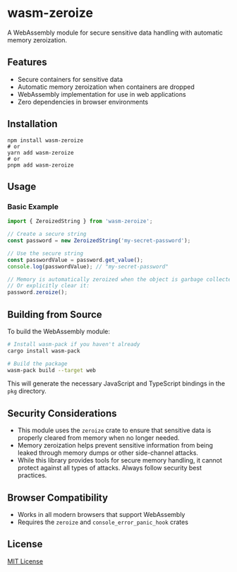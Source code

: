 # wasm-zeroize

A WebAssembly module for secure sensitive data handling with automatic memory zeroization.

## Features

- Secure containers for sensitive data
- Automatic memory zeroization when containers are dropped
- WebAssembly implementation for use in web applications
- Zero dependencies in browser environments

## Installation

```
npm install wasm-zeroize
# or
yarn add wasm-zeroize
# or
pnpm add wasm-zeroize
```

## Usage

### Basic Example

```javascript
import { ZeroizedString } from 'wasm-zeroize';

// Create a secure string
const password = new ZeroizedString('my-secret-password');

// Use the secure string
const passwordValue = password.get_value();
console.log(passwordValue); // "my-secret-password"

// Memory is automatically zeroized when the object is garbage collected
// Or explicitly clear it:
password.zeroize();
```

## Building from Source

To build the WebAssembly module:

```bash
# Install wasm-pack if you haven't already
cargo install wasm-pack

# Build the package
wasm-pack build --target web
```

This will generate the necessary JavaScript and TypeScript bindings in the `pkg` directory.

## Security Considerations

- This module uses the `zeroize` crate to ensure that sensitive data is properly cleared from memory when no longer needed.
- Memory zeroization helps prevent sensitive information from being leaked through memory dumps or other side-channel attacks.
- While this library provides tools for secure memory handling, it cannot protect against all types of attacks. Always follow security best practices.

## Browser Compatibility

- Works in all modern browsers that support WebAssembly
- Requires the `zeroize` and `console_error_panic_hook` crates

## License

[MIT License](LICENSE)
